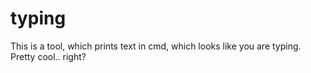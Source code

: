 # typing
This is a tool, which prints text in cmd, which looks like you are typing. Pretty cool.. right?
